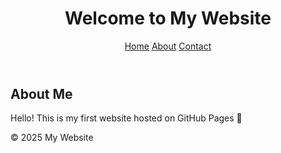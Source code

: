 <!DOCTYPE html>
<html lang="en">
<head>
  <meta charset="UTF-8">
  <meta name="viewport" content="width=device-width, initial-scale=1.0">
  <title>My Website</title>
  <link rel="stylesheet" href="style.css">
</head>
<body>
  <header>
    <h1>Welcome to My Website</h1>
    <nav>
      <a href="#">Home</a>
      <a href="#">About</a>
      <a href="#">Contact</a>
    </nav>
  </header>

  <main>
    <section>
      <h2>About Me</h2>
      <p>Hello! This is my first website hosted on GitHub Pages 🎉</p>
    </section>
  </main>

  <footer>
    <p>© 2025 My Website</p>
  </footer>
</body>
</html>
